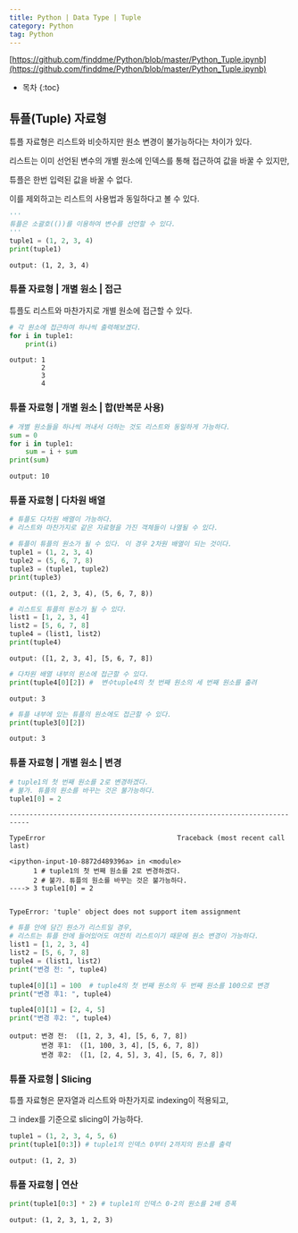 ```yaml
---
title: Python | Data Type | Tuple
category: Python
tag: Python
---
```


[https://github.com/finddme/Python/blob/master/Python_Tuple.ipynb](https://github.com/finddme/Python/blob/master/Python_Tuple.ipynb)









* 목차
{:toc}














## 튜플(Tuple) 자료형

튜플 자료형은 리스트와 비슷하지만 원소 변경이 불가능하다는 차이가 있다. 

리스트는 이미 선언된 변수의 개별 원소에 인덱스를 통해 접근하여 값을 바꿀 수 있지만,  

튜플은 한번 입력된 값을 바꿀 수 없다.

이를 제외하고는 리스트의 사용법과 동일하다고 볼 수 있다.


```python
'''
튜플은 소괄호(())를 이용하여 변수를 선언할 수 있다. 
'''
tuple1 = (1, 2, 3, 4)
print(tuple1)
```

    output: (1, 2, 3, 4)
    

### 튜플 자료형 | 개별 원소 | 접근

튜플도 리스트와 마찬가지로 개별 원소에 접근할 수 있다.


```python
# 각 원소에 접근하여 하나씩 출력해보겠다.
for i in tuple1:
    print(i)
```

    output: 1
            2
            3
            4
    

### 튜플 자료형 | 개별 원소 | 합(반복문 사용)


```python
# 개별 원소들을 하나씩 꺼내서 더하는 것도 리스트와 동일하게 가능하다.
sum = 0
for i in tuple1:
    sum = i + sum
print(sum)
```

    output: 10
    

### 튜플 자료형 | 다차원 배열


```python
# 튜플도 다차원 배열이 가능하다. 
# 리스트와 마찬가지로 같은 자료형을 가진 객체들이 나열될 수 있다. 

# 튜플이 튜플의 원소가 될 수 있다. 이 경우 2차원 배열이 되는 것이다.
tuple1 = (1, 2, 3, 4)
tuple2 = (5, 6, 7, 8)
tuple3 = (tuple1, tuple2)
print(tuple3)
```

    output: ((1, 2, 3, 4), (5, 6, 7, 8))
    


```python
# 리스트도 튜플의 원소가 될 수 있다.
list1 = [1, 2, 3, 4]
list2 = [5, 6, 7, 8]
tuple4 = (list1, list2)
print(tuple4)
```

    output: ([1, 2, 3, 4], [5, 6, 7, 8])
    


```python
# 다차원 배열 내부의 원소에 접근할 수 있다.
print(tuple4[0][2]) #  변수tuple4의 첫 번째 원소의 세 번째 원소를 출려
```

    output: 3
    


```python
# 튜플 내부에 있는 튜플의 원소에도 접근할 수 있다.
print(tuple3[0][2])
```

    output: 3
    

### 튜플 자료형 | 개별 원소 | 변경


```python
# tuple1의 첫 번째 원소를 2로 변경하겠다. 
# 불가. 튜플의 원소를 바꾸는 것은 불가능하다.
tuple1[0] = 2 
```


    ---------------------------------------------------------------------------

    TypeError                                 Traceback (most recent call last)

    <ipython-input-10-8872d489396a> in <module>
          1 # tuple1의 첫 번째 원소를 2로 변경하겠다.
          2 # 불가. 튜플의 원소를 바꾸는 것은 불가능하다.
    ----> 3 tuple1[0] = 2
    

    TypeError: 'tuple' object does not support item assignment



```python
# 튜플 안에 담긴 원소가 리스트일 경우,
# 리스트는 튜플 안에 들어있어도 여전히 리스트이기 때문에 원소 변경이 가능하다.
list1 = [1, 2, 3, 4]
list2 = [5, 6, 7, 8]
tuple4 = (list1, list2)
print("변경 전: ", tuple4)

tuple4[0][1] = 100  # tuple4의 첫 번째 원소의 두 번째 원소를 100으로 변경
print("변경 후1: ", tuple4)

tuple4[0][1] = [2, 4, 5]
print("변경 후2: ", tuple4)
```

    output: 변경 전:  ([1, 2, 3, 4], [5, 6, 7, 8])
            변경 후1:  ([1, 100, 3, 4], [5, 6, 7, 8])
            변경 후2:  ([1, [2, 4, 5], 3, 4], [5, 6, 7, 8])
    

### 튜플 자료형 | Slicing

튜플 자료형은 문자열과 리스트와 마찬가지로 indexing이 적용되고,

그 index를 기준으로 slicing이 가능하다.


```python
tuple1 = (1, 2, 3, 4, 5, 6)
print(tuple1[0:3]) # tuple1의 인덱스 0부터 2까지의 원소를 출력
```

    output: (1, 2, 3)
    

### 튜플 자료형 | 연산


```python
print(tuple1[0:3] * 2) # tuple1의 인덱스 0-2의 원소를 2배 증폭
```

    output: (1, 2, 3, 1, 2, 3)
    


